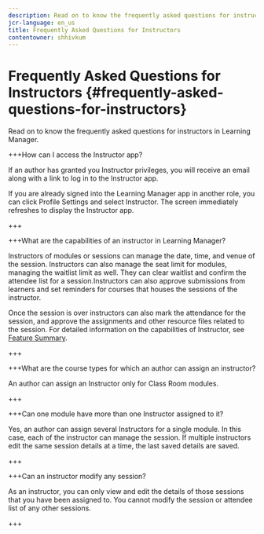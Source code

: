 ```yaml
---
description: Read on to know the frequently asked questions for instructors in Learning Manager.
jcr-language: en_us
title: Frequently Asked Questions for Instructors
contentowner: shhivkum
---
```



# Frequently Asked Questions for Instructors {#frequently-asked-questions-for-instructors}

Read on to know the frequently asked questions for instructors in Learning Manager.

+++How can I access the Instructor app?

If an author has granted you Instructor privileges, you will receive an email along with a link to log in to the Instructor app.

If you are already signed into the Learning Manager app in another role, you can click Profile Settings and select Instructor. The screen immediately refreshes to display the Instructor app.

+++

+++What are the capabilities of an instructor in Learning Manager?

Instructors of modules or sessions can manage the date, time, and venue of the session. Instructors can also manage the seat limit for modules, managing the waitlist limit as well. They can clear waitlist and confirm the attendee list for a session.Instructors can also approve submissions from learners and set reminders for courses that houses the sessions of the instructor.

Once the session is over instructors can also mark the attendance for the session, and approve the assignments and other resource files related to the session. For detailed information on the capabilities of Instructor, see [Feature Summary](feature-summary/modules.md).

+++

+++What are the course types for which an author can assign an instructor?

An author can assign an Instructor only for Class Room modules.

+++

+++Can one module have more than one Instructor assigned to it?

Yes, an author can assign several Instructors for a single module. In this case, each of the instructor can manage the session. If multiple instructors edit the same session details at a time, the last saved details are saved.

+++

+++Can an instructor modify any session?

As an instructor, you can only view and edit the details of those sessions that you have been assigned to. You cannot modify the session or attendee list of any other sessions.

+++

